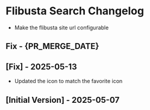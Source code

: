 # Flibusta Search Changelog

- Make the flibusta site url configurable

## Fix - {PR_MERGE_DATE}

## [Fix] - 2025-05-13

- Updated the icon to match the favorite icon

## [Initial Version] - 2025-05-07
